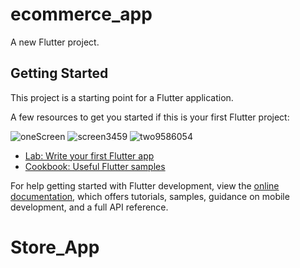 # ecommerce_app

A new Flutter project.

## Getting Started

This project is a starting point for a Flutter application.

A few resources to get you started if this is your first Flutter project:

![oneScreen](https://user-images.githubusercontent.com/87661208/216809353-42a122b1-91a7-457a-990b-262e10dcc2a9.png)
![screen3459](https://user-images.githubusercontent.com/87661208/216809360-4eb2096f-5ddb-4bb0-8a3b-48c22f1f2c73.png)
![two9586054](https://user-images.githubusercontent.com/87661208/216809418-e07c5ad3-8057-4782-8748-e328de3e43cf.png)

- [Lab: Write your first Flutter app](https://docs.flutter.dev/get-started/codelab)
- [Cookbook: Useful Flutter samples](https://docs.flutter.dev/cookbook)

For help getting started with Flutter development, view the
[online documentation](https://docs.flutter.dev/), which offers tutorials,
samples, guidance on mobile development, and a full API reference.
# Store_App
